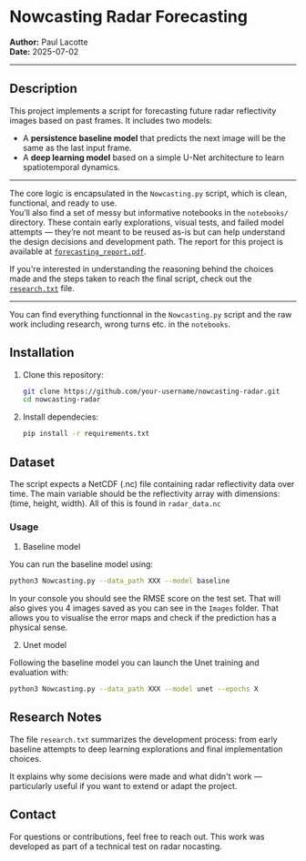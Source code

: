 # Nowcasting Radar Forecasting

**Author:** Paul Lacotte  
**Date:** 2025-07-02  

---

## Description

This project implements a script for forecasting future radar reflectivity images based on past frames. It includes two models:

- A **persistence baseline model** that predicts the next image will be the same as the last input frame.  
- A **deep learning model** based on a simple U-Net architecture to learn spatiotemporal dynamics.

---

The core logic is encapsulated in the `Nowcasting.py` script, which is clean, functional, and ready to use.  
You’ll also find a set of messy but informative notebooks in the `notebooks/` directory. These contain early explorations, visual tests, and failed model attempts — they’re not meant to be reused as-is but can help understand the design decisions and development path. The report for this project is available at [`forecasting_report.pdf`](./forecasting_report.pdf).

If you're interested in understanding the reasoning behind the choices made and the steps taken to reach the final script, check out the [`research.txt`](./research.txt) file.

---

You can find everything functionnal in the `Nowcasting.py` script and the raw work including research, wrong turns etc. in the `notebooks`. 

## Installation

1. Clone this repository:

   ```bash
   git clone https://github.com/your-username/nowcasting-radar.git
   cd nowcasting-radar
   
2. Install dependecies:

   ```bash
   pip install -r requirements.txt

## Dataset 

The script expects a NetCDF (.nc) file containing radar reflectivity data over time.
The main variable should be the reflectivity array with dimensions:
(time, height, width). All of this is found in `radar_data.nc` 

### Usage 

1. Baseline model 

You can run the baseline model using: 

   ```bash
   python3 Nowcasting.py --data_path XXX --model baseline
   ```
In your console you should see the RMSE score on the test set. 
That will also gives you 4 images saved as you can see in the `Images` folder. That allows you to visualise the error maps and check if the prediction has a physical sense. 

2. Unet model

Following the baseline model you can launch the Unet training and evaluation with: 

   ```bash
   python3 Nowcasting.py --data_path XXX --model unet --epochs X
   ```

## Research Notes 
The file `research.txt` summarizes the development process: from early baseline attempts to deep learning explorations and final implementation choices.

It explains why some decisions were made and what didn't work — particularly useful if you want to extend or adapt the project.

## Contact 

For questions or contributions, feel free to reach out. 
This work was developed as part of a technical test on radar nocasting. 
